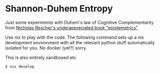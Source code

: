 # Shannon-Duhem Entropy

Just some experiments with Duhem's law of Cognitive Complementarity from [Nicholas Rescher's underappreciated book "epistemetrics"](https://www.goodreads.com/book/show/3081381-epistemetrics)

Use nix to play with the code. The following command sets up a nix development environment with all the relevant python stuff automatically isolated for you.
No docker (yet?) sorry.

This is also entirely sandboxed etc

```
$ nix develop
```
